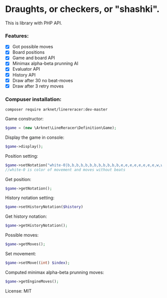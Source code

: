 # Draughts, or checkers, or "shashki".

This is library with PHP API.

### Features:
- [x] Got possible moves
- [x] Board positions
- [x] Game and board API
- [x] Minimax alpha-beta prunning AI
- [x] Evaluator API
- [x] History API
- [x] Draw after 30 no beat-moves
- [x] Draw after 3 retry moves

### Compuser installation:
```
composer require arknet/linereracer:dev-master
```

Game constructor:
```php
$game = (new \Arknet\LineReracer\Definition\Game);
```

Display the game in console:
```php
$game->display();
```

Position setting:
```php
$game->setNotation("white-0|b,b,b,b,b,b,b,b,b,b,b,b,e,e,e,e,e,e,e,e,w,w,w,w,w,w,w,w,w,w,w,w");
//white-0 is color of movement and moves without beats
```

Get position:
```php
$game->getNotation();
```

History notation setting:
```php
$game->setHistoryNotation($history)
```

Get history notation:
```php
$game->getHistoryNotation();
```

Possible moves:
```php
$game->getMoves();
```

Set movement:
```php
$game->setMove((int) $index);
```


Computed minimax alpha-beta prunning moves:
```php
$game->getEngineMoves();
```

License: MIT